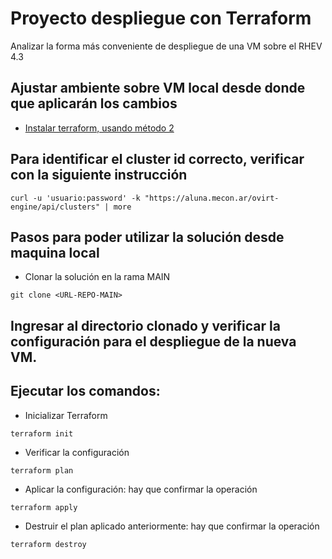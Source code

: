 # Proyecto despliegue con Terraform

Analizar la forma más conveniente de despliegue de una VM sobre el RHEV 4.3

## Ajustar ambiente sobre VM local desde donde que aplicarán los cambios

* [Instalar terraform, usando método 2](https://computingforgeeks.com/how-to-install-terraform-on-fedora/)

## Para identificar el cluster id correcto, verificar con la siguiente instrucción
```
curl -u 'usuario:password' -k "https://aluna.mecon.ar/ovirt-engine/api/clusters" | more
```

## Pasos para poder utilizar la solución desde maquina local

* Clonar la solución en la rama MAIN
```
git clone <URL-REPO-MAIN>
```

## Ingresar al directorio clonado y verificar la configuración para el despliegue de la nueva VM.
## Ejecutar los comandos:

* Inicializar Terraform
```
terraform init
```
* Verificar la configuración
```
terraform plan
```
* Aplicar la configuración: hay que confirmar la operación
```
terraform apply
```
* Destruir el plan aplicado anteriormente: hay que confirmar la operación
```
terraform destroy
```